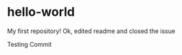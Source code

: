 hello-world
===========

My first repository!
Ok, edited readme and closed the issue


Testing Commit
